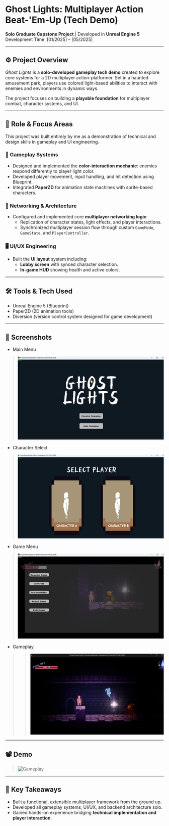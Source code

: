 # Ghost Lights: Multiplayer Action Beat-'Em-Up (Tech Demo)

**Solo Graduate Capstone Project** | Developed in **Unreal Engine 5**  
Development Time: [01/2025] – [05/2025]  

---

## ⚙️ Project Overview

*Ghost Lights* is a **solo-developed gameplay tech demo** created to explore core systems for a 2D multiplayer action-platformer. Set in a haunted amusement park, players use colored light-based abilities to interact with enemies and environments in dynamic ways.

The project focuses on building a **playable foundation** for multiplayer combat, character systems, and UI.

---

## 🧠 Role & Focus Areas

This project was built entirely by me as a demonstration of technical and design skills in gameplay and UI engineering.

### 🔧 Gameplay Systems
- Designed and implemented the **color-interaction mechanic**: enemies respond differently to player light color.
- Developed player movement, input handling, and hit detection using Blueprint.
- Integrated **PaperZD** for animation state machines with sprite-based characters.

### 🔌 Networking & Architecture
- Configured and implemented core **multiplayer networking logic**:
  - Replication of character states, light effects, and player interactions.
  - Synchronized multiplayer session flow through custom `GameMode`, `GameState`, and `PlayerController`.

### 🖥️ UI/UX Engineering
- Built the **UI layout** system including:
  - **Lobby screen** with synced character selection.
  - **In-game HUD** showing health and active colors.
---

## 🛠️ Tools & Tech Used

- Unreal Engine 5 (Blueprint)
- PaperZD (2D animation tools)
- Diversion (version control system designed for game development)

---

## 📸 Screenshots

- Main Menu
> ![MainMenu Screenshot](images/MainMenu.png)
- Character Select
> ![CharSelect UI](images/CharSelect.png)
- Game Menu
> ![CharSelect UI](images/GameMenu.png)
- Gameplay
> > ![CharSelect UI](images/Gameplay.png)
---

## 📽️ Demo

> ![Gameplay](images/gameplaydemo.gif)

---

## 📝 Key Takeaways

- Built a functional, extensible multiplayer framework from the ground up.
- Developed all gameplay systems, UI/UX, and backend architecture solo.
- Gained hands-on experience bridging **technical implementation and player interaction**.
